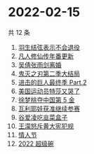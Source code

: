 # 2022-02-15

共 12 条

<!-- BEGIN -->
<!-- 最后更新时间 Tue Feb 15 2022 01:13:25 GMT+0800 (China Standard Time) -->

1. [羽生结弦表示不会退役](https://www.zhihu.com/search?q=羽生结弦)
1. [凡人修仙传年番更新](https://www.zhihu.com/search?q=凡人修仙传)
1. [吴倩张雨剑离婚](https://www.zhihu.com/search?q=吴倩张雨剑离婚)
1. [鬼灭之刃第二季大结局](https://www.zhihu.com/search?q=鬼灭之刃)
1. [进击的巨人最终季 Part.2](https://www.zhihu.com/search?q=进击的巨人)
1. [美国运动员特莎又哭了](https://www.zhihu.com/search?q=美国运动员特莎)
1. [徐梦桃夺中国第 5 金](https://www.zhihu.com/search?q=徐梦桃)
1. [瓦利耶娃获准继续参赛](https://www.zhihu.com/search?q=瓦利耶娃)
1. [谷爱凌吃韭菜盒子](https://www.zhihu.com/search?q=谷爱凌)
1. [王濛怒斥黄大宪犯规](https://www.zhihu.com/search?q=王濛怒斥黄大宪)
1. [情人节](https://www.zhihu.com/search?q=情人节)
1. [2022 超级碗](https://www.zhihu.com/search?q=超级碗)

<!-- END -->
